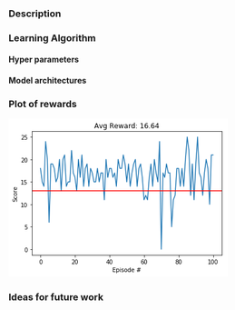 ### Description

### Learning Algorithm 

#### Hyper parameters

#### Model architectures

### Plot of rewards

![Reward plot](https://github.com/karanjude/DeepRL/blob/master/p1_navigation/reward_plot.png "Reward Plot")

### Ideas for future work
